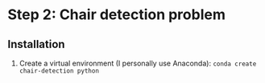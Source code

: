 # Step 2: Chair detection problem

## Installation

1. Create a virtual environment (I personally use Anaconda):
```conda create chair-detection python```